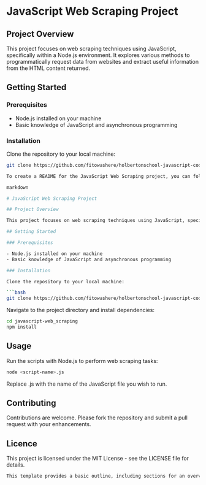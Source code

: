 # JavaScript Web Scraping Project

## Project Overview

This project focuses on web scraping techniques using JavaScript, specifically within a Node.js environment. It explores various methods to programmatically request data from websites and extract useful information from the HTML content returned.

## Getting Started

### Prerequisites

- Node.js installed on your machine
- Basic knowledge of JavaScript and asynchronous programming

### Installation

Clone the repository to your local machine:

```bash
git clone https://github.com/fitowashere/holbertonschool-javascript-coding/tree/main/javascript-web_scraping

To create a README for the JavaScript Web Scraping project, you can follow this structure, customizing the content to fit the specific aspects of your project:

markdown

# JavaScript Web Scraping Project

## Project Overview

This project focuses on web scraping techniques using JavaScript, specifically within a Node.js environment. It explores various methods to programmatically request data from websites and extract useful information from the HTML content returned.

## Getting Started

### Prerequisites

- Node.js installed on your machine
- Basic knowledge of JavaScript and asynchronous programming

### Installation

Clone the repository to your local machine:

```bash
git clone https://github.com/fitowashere/holbertonschool-javascript-coding/tree/main/javascript-web_scraping
```

Navigate to the project directory and install dependencies:

```bash 
cd javascript-web_scraping
npm install
```

## Usage 

Run the scripts with Node.js to perform web scraping tasks:
```bash
node <script-name>.js
```
Replace <script-name>.js with the name of the JavaScript file you wish to run.

## Contributing

Contributions are welcome. Please fork the repository and submit a pull request with your enhancements.

## Licence

This project is licensed under the MIT License - see the LICENSE file for details.

```bash
This template provides a basic outline, including sections for an overview, getting started instructions, usage examples, contribution guidelines, and license information. Make sure to customize each section based on the specifics of your web scraping project, such as the actual scripts available and any particular dependencies or setup instructions.
```